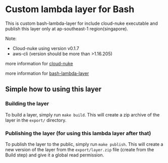 # Custom lambda layer for Bash
This is custom bash-lambda-layer for include cloud-nuke executable and publish this layer only at ap-southeast-1 region(singapore).

Note:
- Cloud-nuke using version v0.1.7
- aws-cli (version should be more than >1.16.205)

more information for [cloud-nuke](https://github.com/gruntwork-io/cloud-nuke)

more information for [bash-lambda-layer](https://github.com/gkrizek/bash-lambda-layer)

## Simple how to using this layer
### Building the layer

To build a layer, simply run `make build`. This will create a zip archive of the layer in the `export/` directory.

### Publishing the layer (for using this lambda layer after that)

To publish the layer to the public, simply run `make publish`. This will create a new version of the layer from the `export/layer.zip` file (create from the Build step) and give it a global read permission.

